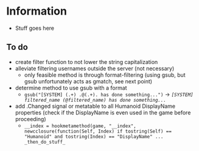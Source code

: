 # Information
- Stuff goes here

## To do
- create filter function to not lower the string capitalization
- alleviate filtering usernames outside the server (not necessary)
  - only feasible method is through format-filtering (using gsub, but gsub unfortunately acts as gmatch, see next point)
- determine method to use gsub with a format
  - `gsub("[SYSTEM] (.+) .@(.+). has done something...")` -> _`[SYSTEM] filtered_name (@filtered_name) has done something...`_
- add .Changed signal or metatable to all Humanoid DisplayName properties (check if the DisplayName is even used in the game before proceeding)
  - `__index = hookmetamethod(game, "__index", newcclosure(function(Self, Index) if tostring(Self) == "Humanoid" and tostring(Index) == "DisplayName" ... _then_do_stuff_`
